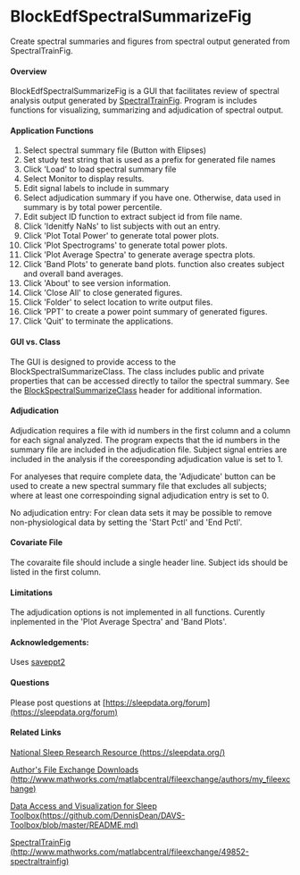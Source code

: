 BlockEdfSpectralSummarizeFig
============================

Create spectral summaries and figures from spectral output generated from SpectralTrainFig.

#### Overview
BlockEdfSpectralSummarizeFig is a GUI that facilitates review of spectral analysis output generated by [SpectralTrainFig](http://www.mathworks.com/matlabcentral/fileexchange/49852-spectraltrainfig). Program is includes functions for visualizing, summarizing and adjudication of spectral output.

#### Application Functions
1. Select spectral summary file (Button with Elipses)
2. Set study test string that is used as a prefix for generated file names
3. Click 'Load' to load spectral summary file
4. Select Monitor to display results.
5. Edit signal labels to include in summary
6. Select adjudication summary if you have one.  Otherwise, data used in summary is by total power percentile.
7. Edit subject ID function to extract subject id from file name.
8. Click 'Idenitfy NaNs' to list subjects with out an entry.
9. Click 'Plot Total Power' to generate total power plots.
10. Click 'Plot Spectrograms' to generate total power plots.
11. Click 'Plot Average Spectra' to generate average spectra plots.
12. Click 'Band Plots' to generate band plots. function also creates subject and overall band averages.
13. Click 'About' to see version information.
14. Click 'Close All' to close generated figures.
15. Click 'Folder' to select location to write output files.
16. Click 'PPT' to create a power point summary of generated figures.
17. Click 'Quit' to terminate the applications.

#### GUI vs. Class
The GUI is designed to provide access to the BlockSpectralSummarizeClass.  The class includes public and private properties that can be accessed directly to tailor the spectral summary.  See the [BlockSpectralSummarizeClass](https://github.com/DennisDean/BlockEdfSpectralSummarizeFig/blob/master/BlockSpectralSummarizeClass.m) header for additional information.

#### Adjudication

Adjudication requires a file with id numbers in the first column and a column for each signal analyzed. The program expects that the id numbers in the summary file are included in the adjudication file. Subject signal entries are included in the analysis if the coreesponding adjudication value is set to 1. 

For analyeses that require complete data, the 'Adjudicate' button can be used to create a new spectral summary file that excludes all subjects; where at least one correspoinding signal adjudication entry is set to 0.  

No adjudication entry: For clean data sets it may be possible to remove non-physiological data by setting the 'Start Pctl' and 'End Pctl'.

#### Covariate File

The covaraite file should include a single header line. Subject ids should be listed in the first column.

#### Limitations

The adjudication options is not implemented in all functions.  Curently inplemented in the 'Plot Average Spectra' and 'Band Plots'.

#### Acknowledgements:

Uses [saveppt2](http://www.mathworks.com/matlabcentral/fileexchange/19322-saveppt2)

#### Questions

Please post questions at [https://sleepdata.org/forum](https://sleepdata.org/forum)

#### Related Links

[National Sleep Research Resource (https://sleepdata.org/)](https://sleepdata.org/)

[Author's File Exchange Downloads (http://www.mathworks.com/matlabcentral/fileexchange/authors/my_fileexchange)](http://www.mathworks.com/matlabcentral/fileexchange/authors/my_fileexchange)

[Data Access and Visualization for Sleep Toolbox(https://github.com/DennisDean/DAVS-Toolbox/blob/master/README.md)](https://github.com/DennisDean/DAVS-Toolbox/blob/master/README.md)

[SpectralTrainFig (http://www.mathworks.com/matlabcentral/fileexchange/49852-spectraltrainfig)](http://www.mathworks.com/matlabcentral/fileexchange/49852-spectraltrainfig)
